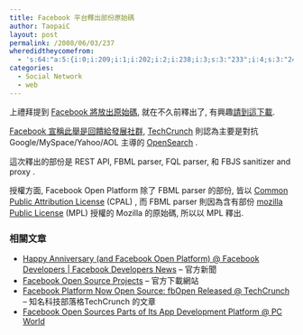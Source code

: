 ```yaml
---
title: Facebook 平台釋出部份原始碼
author: TaopaiC
layout: post
permalink: /2008/06/03/237
wheredidtheycomefrom:
  - 's:64:"a:5:{i:0;i:209;i:1;i:202;i:2;i:238;i:3;s:3:"233";i:4;s:3:"242";}";'
categories:
  - Social Network
  - web
---
```

上禮拜提到 [Facebook 將放出原始碼][1], 就在不久前釋出了, 有興趣[請到這下載][2].

[Facebook 宣稱此舉是回饋給發展社群][3], [TechCrunch][4] 則認為主要是對抗 Google/MySpace/Yahoo/AOL 主導的 [OpenSearch][5] .

這次釋出的部份是 REST API, FBML parser, FQL parser, 和 FBJS sanitizer and proxy .

授權方面, Facebook Open Platform 除了 FBML parser 的部份, 皆以 [Common Public Attribution License][6] (CPAL) , 而 FBML parser 則因為含有部份 [mozilla Public License][7] (MPL) 授權的 Mozilla 的原始碼, 所以以 MPL 釋出.

### 相關文章

*   [Happy Anniversary (and Facebook Open Platform) @ Facebook Developers | Facebook Developers News][3] &#8211; 官方新聞
*   [Facebook Open Source Projects][8] &#8211; 官方下載網站
*   [Facebook Platform Now Open Source: fbOpen Released @ TechCrunch][4] &#8211; 知名科技部落格TechCrunch 的文章
*   [Facebook Open Sources Parts of Its App Development Platform @ PC World][9]

 [1]: http://pctao.org/2008/05/28/233/
 [2]: http://developers.facebook.com/fbopen/
 [3]: http://developers.facebook.com/news.php?blog=1&story=117
 [4]: http://www.techcrunch.com/2008/06/02/facebook-turns-platfrom-open-source-via-fbopen/
 [5]: http://en.wikipedia.org/wiki/OpenSocial
 [6]: http://developers.facebook.com/fbopen/cpal.html
 [7]: http://developers.facebook.com/fbopen/mpl.html
 [8]: http://developers.facebook.com/opensource.php/
 [9]: http://www.pcworld.com/businesscenter/article/146578/facebook_open_sources_parts_of_its_app_development_platform.html